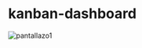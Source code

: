 ﻿# kanban-dashboard

![pantallazo1](https://github.com/user-attachments/assets/e8e52291-aec2-4f14-aff4-378e6f3b6e7c)
